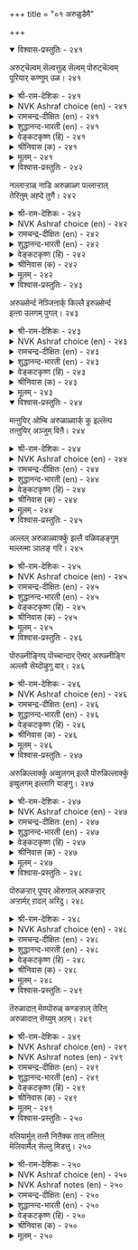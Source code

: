 +++
title = "०१ अरुळुडैमै"

+++

<details open><summary>विश्वास-प्रस्तुतिः - २४१</summary>

अरुट्चॆल्वम् सॆल्वत्तुळ् सॆल्वम् पॊरुट्चॆल्वम्  
पूरियार् कण्णुम् उळ। २४१  
</details>

<details><summary>श्री-राम-देशिकः - २४१</summary>

दयारूपं धनं सर्वधनादुत्तम मुच्यते ।  
इतराणि धनानीह सन्ति नीचजनेष्वपि ॥ २४१॥
</details>

<details><summary>NVK Ashraf choice (en) - २४१</summary>

०२४१  
The wealth of wealth is the wealth of grace.  
Material wealth, even the mean possess. *  
( Shuddhananda Bharatiar), (P.S. Sundaram)  
</details>

<details><summary>रामचन्द्र-दीक्षितः (en) - २४१</summary>

241\. aruṭ celvam, celvattuḷ celvam; poruṭ celvam  
pūriyārkaṇṇum uḷa.

241\. The crown of wealth is one’s compassion; all other wealth is found even among meanest of men.  
</details>

<details><summary>शुद्धानन्द-भारती (en) - २४१</summary>

25\. அருளுடைமை - Compassion

1\. அருட்செல்வம் செல்வத்துள் செல்வம் பொருட்செல்வம்  
பூரியார் கண்ணும் உள  
The wealth of wealth is wealth of grace  
Earthly wealth e'en the basest has.        241  
</details>

<details><summary>वेङ्कटकृष्ण (हि) - २४१</summary>

241
सर्व धनों में श्रेष्ठ है, दयारूप संपत्ति ।  
नीच जनों के पास भी, है भौतिक संपत्ति ॥
</details>

<details><summary>श्रीनिवास (क) - २४१</summary>

241. करुणॆय सिरियु सिरियॊळगॆ सिरियॆनिसिकॊळ्ळुवुदु; हणवन्तिकॆय सिरियु कीळादवरल्लियू इरुवुदु.

</details>

<details><summary>मूलम् - २४१</summary>

अरुट्चॆल्वम् सॆल्वत्तुळ् सॆल्वम् पॊरुट्चॆल्वम्  
पूरियार् कण्णुम् उळ। २४१  
</details>

<details open><summary>विश्वास-प्रस्तुतिः - २४२</summary>

नल्लाऱ्ऱाळ् नाडि अरुळाळ्ग पल्लाऱ्ऱाल्  
तेरिऩुम् अह्दे तुणै। २४२  
</details>

<details><summary>श्री-राम-देशिकः - २४२</summary>

सन्मार्गेण परामृश्य भवितव्यं दयावता ।  
सर्वशास्त्र परामर्शेदयैका साह्याकारिणी ॥ २४२॥
</details>

<details><summary>NVK Ashraf choice (en) - २४२</summary>

०२४२  
Obtain grace by seeking the path of goodness.  
That is the aid cited in all paths.  
(N.V.K. Ashraf)  
</details>

<details><summary>रामचन्द्र-दीक्षितः (en) - २४२</summary>

242\. nal āṟṟāṉ nāṭi aruḷ āḷka! pal āṟṟāṉ  
tēriṉum aḵtē tuṇai.

242\. Be compassionate; for compassion is the pivot of all tenets.  
</details>

<details><summary>शुद्धानन्द-भारती (en) - २४२</summary>

2\. நல்லாற்றால் நாடி அருளாள்க பல்லாற்றால்  
தேரினும் அஃதே துணை.  
Seek by sound ways good compassion;  
All faiths mark that for-salvation.        242  
</details>

<details><summary>वेङ्कटकृष्ण (हि) - २४२</summary>

242
सत्-पथ पर चल परख कर, दयाव्रती बन जाय ।  
धर्म-विवेचन सकल कर, पाया वही सहाय ॥
</details>

<details><summary>श्रीनिवास (क) - २४२</summary>

242. ऒळ्ळॆय मार्गदिन्द परिशीलिसि, करुणॆयिन्द बाळबेकु; हलवु मार्गगळिन्द (बेरॆ बेरॆ धर्मगळिन्द) विचार माडी
नोडिदरू करुणॆये बाळिगॆ आधार.

</details>

<details><summary>मूलम् - २४२</summary>

नल्लाऱ्ऱाळ् नाडि अरुळाळ्ग पल्लाऱ्ऱाल्  
तेरिऩुम् अह्दे तुणै। २४२  
</details>

<details open><summary>विश्वास-प्रस्तुतिः - २४३</summary>

अरुळ्सेर्न्द नॆञ्जिऩार्क् किल्लै इरुळ्सेर्न्द  
इऩ्ऩा उलगम् पुगल्। २४३  
</details>

<details><summary>श्री-राम-देशिकः - २४३</summary>

अन्धकारमयं धोरं नरकं न भजन्ति ते ।  
ये वै दयाद्रहृदया वर्तन्ते सर्वजन्तुषु ॥ २४३॥
</details>

<details><summary>NVK Ashraf choice (en) - २४३</summary>

०२४३  
Those who are kind-hearted enter not  
Into the terrible world of darkness.  
(N.V.K. Ashraf)  
</details>

<details><summary>रामचन्द्र-दीक्षितः (en) - २४३</summary>

243\. aruḷ cērnta neñciṉārkku illai-iruḷ cērnta  
iṉṉā ulakam pukal.

243\. The compassionate know not hell.  
</details>

<details><summary>शुद्धानन्द-भारती (en) - २४३</summary>

3\. அருள்சேர்ந்த நெஞ்சினார்க் கில்லை இருள்சேர்ந்த  
இன்னா உலகம் புகல்.  
The hearts of mercy shall not go  
Into dark worlds of gruesome woe.        243  
</details>

<details><summary>वेङ्कटकृष्ण (हि) - २४३</summary>

243
अन्धकारमय नरक है, जहाँ न सुख लवलेश ।  
दयापूर्ण का तो वहाँ, होता नहीं प्रवेश ॥
</details>

<details><summary>श्रीनिवास (क) - २४३</summary>

243. करुणॆ तुम्बिद हृदयवुळ्ळवरिगॆ इरुळु तुम्बिद नरकद भयविल्ल.

</details>

<details><summary>मूलम् - २४३</summary>

अरुळ्सेर्न्द नॆञ्जिऩार्क् किल्लै इरुळ्सेर्न्द  
इऩ्ऩा उलगम् पुगल्। २४३  
</details>

<details open><summary>विश्वास-प्रस्तुतिः - २४४</summary>

मऩ्ऩुयिर् ओम्बि अरुळाळ्वार्क् कु इल्लॆऩ्प  
तऩ्ऩुयिर् अञ्जुम् विऩै। २४४  
</details>

<details><summary>श्री-राम-देशिकः - २४४</summary>

रक्षणात् सर्वजन्तूनां दयायाश्च प्रदर्शनात् ।  
नरो न लभते नूनं दुष्कर्म नरकप्रदम् ॥ २४४॥
</details>

<details><summary>NVK Ashraf choice (en) - २४४</summary>

०२४४  
Those who protect other life with kindness  
Need not fear for their own lives.  
(N.V.K. Ashraf)  
</details>

<details><summary>रामचन्द्र-दीक्षितः (en) - २४४</summary>

244\. 'maṉ uyir ōmpi, aruḷ āḷvāṟku il' eṉpa-  
‘taṉ uyir añcum viṉai'.

244\. Freedom from dread of sin is only for the compassionate that love all creation.  
</details>

<details><summary>शुद्धानन्द-भारती (en) - २४४</summary>

4\. மன்னுயிர் ஓம்பி அருளாள்வாற்கு இல்லென்ப  
தன்னுயிர் அஞ்சும் வினை.  
His soul is free from dread of sins  
Whose mercy serveth all beings.        244  
</details>

<details><summary>वेङ्कटकृष्ण (हि) - २४४</summary>

244
सब जीवों को पालते, दयाव्रती जो लोग ।  
प्राण-भयंकर पाप का, उन्हें न होगा योग ॥
</details>

<details><summary>श्रीनिवास (क) - २४४</summary>

244. लोकदल्लि जीविसुव प्राणिगळन्नु कापाडि करुणॆ तोरुववरिगॆ तम्म प्राणक्कञ्जबेकाद दुष्कर्मगळु
बाधिसुवुदिल्ल.

</details>

<details><summary>मूलम् - २४४</summary>

मऩ्ऩुयिर् ओम्बि अरुळाळ्वार्क् कु इल्लॆऩ्प  
तऩ्ऩुयिर् अञ्जुम् विऩै। २४४  
</details>

<details open><summary>विश्वास-प्रस्तुतिः - २४५</summary>

अल्लल् अरुळाळ्वार्क्कु इल्लै वळिवऴङ्गुम्  
मल्लऩ्मा ञालङ् गरि। २४५  
</details>

<details><summary>श्री-राम-देशिकः - २४५</summary>

दयार्द्रहृदयो भूत्वा दुःखं नाप्नोति भूतले ।  
निदर्शनं भवेदत्र लोकोऽयं प्राणिसङ्कुलः ॥ २४५॥
</details>

<details><summary>NVK Ashraf choice (en) - २४५</summary>

०२४५  
This great earth and its biosphere declare  
That sorrows are not for the merciful.  
(N.V.K. Ashraf)  
</details>

<details><summary>रामचन्द्र-दीक्षितः (en) - २४५</summary>

245\. allal, aruḷ āḷvārkku illai; vaḷi vaḻaṅkum  
mallal mā ñālam kari.

245\. The compassionate know not life’s agonies; verily the wind-blown earth is witness to it.  
</details>

<details><summary>शुद्धानन्द-भारती (en) - २४५</summary>

5\. அல்லல் அருளாள்வார்க்கு இல்லை வளிவழங்கும்  
மல்லல்மா ஞாலம் கரி  
The wide wind-fed world witness bears:  
Men of mercy meet not sorrows.        245  
</details>

<details><summary>वेङ्कटकृष्ण (हि) - २४५</summary>

245
दुःख- दर्द उनको नहीं, जो है दयानिधान ।  
पवन संचरित उर्वरा, महान भूमि प्रमाण ॥
</details>

<details><summary>श्रीनिवास (क) - २४५</summary>

245. करुणॆ तोरि बाळुववरिगॆ दुःख बाधिसुवुदिल्ल; गाळि बीसुत्त, सस्यसमृद्धवागिरुव, ई विस्तारवाद भूलोकवे
इदक्कॆ साक्षि.

</details>

<details><summary>मूलम् - २४५</summary>

अल्लल् अरुळाळ्वार्क्कु इल्लै वळिवऴङ्गुम्  
मल्लऩ्मा ञालङ् गरि। २४५  
</details>

<details open><summary>विश्वास-प्रस्तुतिः - २४६</summary>

पॊरुळ्नीङ्गिप् पॊच्चान्दार् ऎऩ्पर् अरुळ्नीङ्गि  
अल्लवै सॆय्दॊऴुगु वार्। २४६  
</details>

<details><summary>श्री-राम-देशिकः - २४६</summary>

जनाः प्राणिदयाहीनाः प्राणिनो हिंसयन्ति ये ।  
धर्मत्यागागतं जन्मदुःखं नाद्यापि तैः स्मृतम् ॥ २४६॥
</details>

<details><summary>NVK Ashraf choice (en) - २४६</summary>

०२४६  
Those who do ill forsaking kindness, they say,  
Must be oblivious of forsaking morality.  
(P.S. Sundaram), (Satguru Subramuniyaswami)  
</details>

<details><summary>रामचन्द्र-दीक्षितः (en) - २४६</summary>

246\. 'poruḷ nīṅkip poccāntār' eṉpar-'aruḷ nīṅki  
allavai ceytu oḻukuvār'.

246\. The cruel that delight in sin perhaps know not what awaits them.  
</details>

<details><summary>शुद्धानन्द-भारती (en) - २४६</summary>

6\. பொருள் நீங்கிப் பொச்சாந்தார் என்பர் அருள்நீங்கி  
அல்லவை செய்தொழுகு வார்  
Who grace forsake and graceless act  
The former loss and woes forget.        246  
</details>

<details><summary>वेङ्कटकृष्ण (हि) - २४६</summary>

246
जो निर्दय हैं पापरत, यों कहते धीमान ।  
तज कर वे पुरुषार्थ को, भूले दुःख महान ॥
</details>

<details><summary>श्रीनिवास (क) - २४६</summary>

246. (हिन्दिन जन्मदल्लि) सारवस्तुवाद धर्मवन्नु तोरॆदु बाळिन गुरियन्नु मरॆतवरे ई जन्मदल्लि करुणॆ तोरॆदु
दुष्कृत्यगळल्लि तॊडगुवरु ऎन्दु बल्लवरु हेळुत्तारॆ.

</details>

<details><summary>मूलम् - २४६</summary>

पॊरुळ्नीङ्गिप् पॊच्चान्दार् ऎऩ्पर् अरुळ्नीङ्गि  
अल्लवै सॆय्दॊऴुगु वार्। २४६  
</details>

<details open><summary>विश्वास-प्रस्तुतिः - २४७</summary>

अरुळिल्लार्क्कु अव्वुलगम् इल्लै पॊरुळिल्लार्क्कु  
इव्वुलगम् इल्लागि याङ्गु। २४७  
</details>

<details><summary>श्री-राम-देशिकः - २४७</summary>

वित्तहीनो न लभते इहलोके यथा सुखम् ।  
परलोके न लभते दयाशून्यः सुखं तथा ॥ २४७॥
</details>

<details><summary>NVK Ashraf choice (en) - २४७</summary>

०२४७  
This world is not for the poor,  
Nor the next for the unkind.  
(P.S. Sundaram)  
</details>

<details><summary>रामचन्द्र-दीक्षितः (en) - २४७</summary>

247\. aruḷ illārkku av ulakam illai-poruḷ illārkku  
iv ulakam illākiyāṅku.

247\. Heaven is not for the unfeeling; earth is not for the indigent.  
</details>

<details><summary>शुद्धानन्द-भारती (en) - २४७</summary>

7\. அருளில்லார்க்கு அவ்வுலகம் இல்லை பொருளில்லார்க்கு  
இவ்வுலகம் இல்லாகி யாங்கு.  
This world is not for weathless ones  
That world is not for graceless swines.        247  
</details>

<details><summary>वेङ्कटकृष्ण (हि) - २४७</summary>

247
प्राप्य नहीं धनरहित को, ज्यों इहलौकिक भोग ।  
प्राप्य नहीं परलोक का, दयारहित को योग ॥
</details>

<details><summary>श्रीनिवास (क) - २४७</summary>

247. हणविल्लदवरिगॆ ई लोकद सुखवु लभ्यवागदिरुवन्तॆ (प्राणिगळिल्ल) करुणॆ इल्लदवरिगॆ मेलु लोकद सुखवू
लभ्यवागुवुदिल्ल.

</details>

<details><summary>मूलम् - २४७</summary>

अरुळिल्लार्क्कु अव्वुलगम् इल्लै पॊरुळिल्लार्क्कु  
इव्वुलगम् इल्लागि याङ्गु। २४७  
</details>

<details open><summary>विश्वास-प्रस्तुतिः - २४८</summary>

पॊरुळऱ्ऱार् पूप्पर् ऒरुगाल् अरुळऱ्ऱार्  
अऱ्ऱार्मऱ् ऱादल् अरिदु। २४८  
</details>

<details><summary>श्री-राम-देशिकः - २४८</summary>

सत्कर्मणा दरिद्रोऽपि कदाचिद्धनिकः सुखी ।  
निर्दयस्य कुतः सौख्यं न कदापि स वर्धते ॥ २४८॥
</details>

<details><summary>NVK Ashraf choice (en) - २४८</summary>

०२४८  
The poor may be rich one day,  
But the graceless will always lack grace.  
(P.S. Sundaram)  
</details>

<details><summary>रामचन्द्र-दीक्षितः (en) - २४८</summary>

248\. poruḷ aṟṟār pūppar orukāl; aruḷ aṟṟār  
aṟṟār; maṟṟu ātal aritu.

248\. Fortune may smile on the ruined; the un feeling are the unredeemed.  
</details>

<details><summary>शुद्धानन्द-भारती (en) - २४८</summary>

8\. பொருளற்றார் பூப்பர் ஒருகால் அருளற்றார்  
அற்றார்மற் றாதல் அரிது.  
The wealthless may prosper one day;  
The graceless never bloom agay.        248  
</details>

<details><summary>वेङ्कटकृष्ण (हि) - २४८</summary>

248
निर्धन भी फूले-फले, स्यात् धनी बन जाय ।  
निर्दय है निर्धन सदा, काया पलट न जाय ॥
</details>

<details><summary>श्रीनिवास (क) - २४८</summary>

248. सिरि बत्तिदवरु ऎन्दादरॊम्मॆ मत्तॆ वृद्दि पडॆवरु, करुणॆ बत्तिदवरु मात्र बाळिन प्रयोजनदिन्द दूरवादवरे,
अवरु याव कालदल्लू कीर्तिवन्तरागुवुदु साध्यविल्ल.

</details>

<details><summary>मूलम् - २४८</summary>

पॊरुळऱ्ऱार् पूप्पर् ऒरुगाल् अरुळऱ्ऱार्  
अऱ्ऱार्मऱ् ऱादल् अरिदु। २४८  
</details>

<details open><summary>विश्वास-प्रस्तुतिः - २४९</summary>

तॆरुळादाऩ् मॆय्प्पॊरुळ् कण्डऱ्ऱाल् तेरिऩ्  
अरुळादाऩ् सॆय्युम् अऱम्। २४९  
</details>

<details><summary>श्री-राम-देशिकः - २४९</summary>

ज्ञानशून्यो यथा शास्त्रात्तत्त्वार्थे नैव विन्दति ।  
निर्दयः स्वकृताद्धर्मात्तथा न लभते फलम् ॥ २४९॥
</details>

<details><summary>NVK Ashraf choice (en) - २४९</summary>

०२४९  
The good acts of the graceless, if examined,  
Resemble the muddled head seeing Truth.  
(N.V.K. Ashraf), (P.S. Sundaram)  
</details>

<details><summary>NVK Ashraf notes (en) - २४९</summary>

२४९. A good explanatory translation is given by (Satguru Subramuniyaswami). "Practicing charity without compassion is as inconceivable as realizing Truth without clarity of mind".
</details>

<details><summary>रामचन्द्र-दीक्षितः (en) - २४९</summary>

249\. teruḷātāṉ meypporuḷ kaṇṭaṟṟāl-tēriṉ,  
aruḷātāṉ ceyyum aṟam.

249\. Behold the unfeeling seeking virtue; it is like ignorance seeing light.  
</details>

<details><summary>शुद्धानन्द-भारती (en) - २४९</summary>

9\. தெருளாதான் மெய்ப்பொருள் கண்டற்றால் தேரின்  
அருளாதான் செய்யும் அறம்  
Like Truth twisted by confused mind  
Wisdom is vain in hearts unkind.        249  
</details>

<details><summary>वेङ्कटकृष्ण (हि) - २४९</summary>

249
निर्दय-जन-कृत सुकृत पर, अगर विचारा जाय ।  
तत्व-दर्श ज्यों अज्ञ का, वह तो जाना जाय ॥
</details>

<details><summary>श्रीनिवास (क) - २४९</summary>

249. करुणॆ तोरदवनु आचरिसुव धर्मवन्नु परीक्षिसि नोडिदरॆ, अदु अरिविल्लद बुद्दिगेडियॊब्बनु सत्यद तिरुळन्नु
कण्डु ग्रहिसिदन्तॆ.

</details>

<details><summary>मूलम् - २४९</summary>

तॆरुळादाऩ् मॆय्प्पॊरुळ् कण्डऱ्ऱाल् तेरिऩ्  
अरुळादाऩ् सॆय्युम् अऱम्। २४९  
</details>

<details open><summary>विश्वास-प्रस्तुतिः - २५०</summary>

वलियार्मुऩ् तऩ्ऩै निऩैक्क ताऩ् तऩ्ऩिऩ्  
मॆलियार्मेल् सॆल्लु मिडत्तु। २५०  
</details>

<details><summary>श्री-राम-देशिकः - २५०</summary>

यदा करुणया हीनो हिंसयेद्दुर्बलं तदा ।  
स्वस्माद्वलीयसामग्रे चिन्तयेत् स्वभयस्थितिम् ॥ २५०॥
</details>

<details><summary>NVK Ashraf choice (en) - २५०</summary>

०२५०  
When you threaten one weaker than yourself,  
Think of yourself before a bully.  
(P.S. Sundaram)  
</details>

<details><summary>NVK Ashraf notes (en) - २५०</summary>

२५०. Compare with ८९४ where Valluvar says “For the weak to challenge the mighty is to summon yama with the hand. ((P.S. Sundaram), (Satguru Subramuniyaswami))
</details>

<details><summary>रामचन्द्र-दीक्षितः (en) - २५०</summary>

250\. valiyār muṉ taṉṉai niṉaikka-tāṉ taṉṉiṉ  
meliyārmēl cellum iṭattu.

250\. Oppress not the weak; remember your fate in stronger hands.
</details>

<details><summary>शुद्धानन्द-भारती (en) - २५०</summary>

10\. வலியார்முன் தன்னை நினைக்கதான் தன்னின்  
மெலியார்மேல் செல்லும் இடத்து.  
Think how you feel before the strong  
When to the feeble you do wrong.        250  
</details>

<details><summary>वेङ्कटकृष्ण (हि) - २५०</summary>

250
रोब जमाते निबल पर, निर्दय करे विचार ।  
अपने से भी प्रभल के, सम्मुख खुद लाचार ॥
</details>

<details><summary>श्रीनिवास (क) - २५०</summary>

250. तनगिन्त बलहीनरादवरन्नु पीडिसलु मुन्दुवरियुवाग, तनगिन्त बलशालियादवर मुन्दॆ तन्नन्नु इरिसिकॊण्डु
नॆनॆदुकॊळ्ळबेकु.
</details>

<details><summary>मूलम् - २५०</summary>

वलियार्मुऩ् तऩ्ऩै निऩैक्क ताऩ् तऩ्ऩिऩ्  
मॆलियार्मेल् सॆल्लु मिडत्तु। २५०  
</details>

